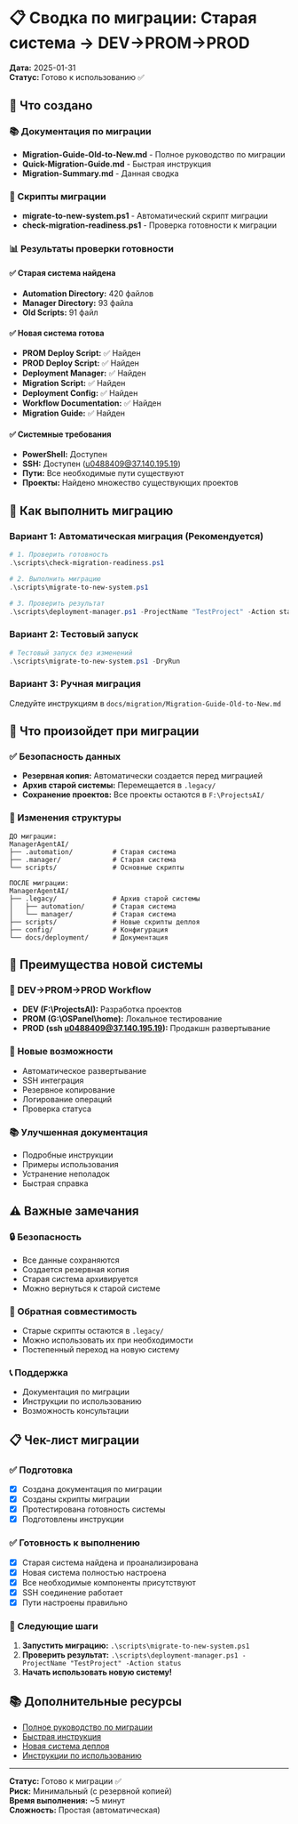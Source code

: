 # 📋 Сводка по миграции: Старая система → DEV->PROM->PROD

**Дата:** 2025-01-31  
**Статус:** Готово к использованию ✅

## 🎯 Что создано

### 📚 Документация по миграции
- **Migration-Guide-Old-to-New.md** - Полное руководство по миграции
- **Quick-Migration-Guide.md** - Быстрая инструкция
- **Migration-Summary.md** - Данная сводка

### 🔧 Скрипты миграции
- **migrate-to-new-system.ps1** - Автоматический скрипт миграции
- **check-migration-readiness.ps1** - Проверка готовности к миграции

### 📊 Результаты проверки готовности

#### ✅ Старая система найдена
- **Automation Directory:** 420 файлов
- **Manager Directory:** 93 файла  
- **Old Scripts:** 91 файл

#### ✅ Новая система готова
- **PROM Deploy Script:** ✅ Найден
- **PROD Deploy Script:** ✅ Найден
- **Deployment Manager:** ✅ Найден
- **Migration Script:** ✅ Найден
- **Deployment Config:** ✅ Найден
- **Workflow Documentation:** ✅ Найден
- **Migration Guide:** ✅ Найден

#### ✅ Системные требования
- **PowerShell:** Доступен
- **SSH:** Доступен (u0488409@37.140.195.19)
- **Пути:** Все необходимые пути существуют
- **Проекты:** Найдено множество существующих проектов

## 🚀 Как выполнить миграцию

### Вариант 1: Автоматическая миграция (Рекомендуется)
```powershell
# 1. Проверить готовность
.\scripts\check-migration-readiness.ps1

# 2. Выполнить миграцию
.\scripts\migrate-to-new-system.ps1

# 3. Проверить результат
.\scripts\deployment-manager.ps1 -ProjectName "TestProject" -Action status
```

### Вариант 2: Тестовый запуск
```powershell
# Тестовый запуск без изменений
.\scripts\migrate-to-new-system.ps1 -DryRun
```

### Вариант 3: Ручная миграция
Следуйте инструкциям в `docs/migration/Migration-Guide-Old-to-New.md`

## 📁 Что произойдет при миграции

### ✅ Безопасность данных
- **Резервная копия:** Автоматически создается перед миграцией
- **Архив старой системы:** Перемещается в `.legacy/`
- **Сохранение проектов:** Все проекты остаются в `F:\ProjectsAI/`

### 🔄 Изменения структуры
```
ДО миграции:
ManagerAgentAI/
├── .automation/          # Старая система
├── .manager/             # Старая система
└── scripts/              # Основные скрипты

ПОСЛЕ миграции:
ManagerAgentAI/
├── .legacy/              # Архив старой системы
│   ├── automation/       # Старая система
│   └── manager/          # Старая система
├── scripts/              # Новые скрипты деплоя
├── config/               # Конфигурация
└── docs/deployment/      # Документация
```

## 🎉 Преимущества новой системы

### 🚀 DEV->PROM->PROD Workflow
- **DEV (F:\ProjectsAI):** Разработка проектов
- **PROM (G:\OSPanel\home):** Локальное тестирование
- **PROD (ssh u0488409@37.140.195.19):** Продакшн развертывание

### 🔧 Новые возможности
- Автоматическое развертывание
- SSH интеграция
- Резервное копирование
- Логирование операций
- Проверка статуса

### 📚 Улучшенная документация
- Подробные инструкции
- Примеры использования
- Устранение неполадок
- Быстрая справка

## ⚠️ Важные замечания

### 🔒 Безопасность
- Все данные сохраняются
- Создается резервная копия
- Старая система архивируется
- Можно вернуться к старой системе

### 🔄 Обратная совместимость
- Старые скрипты остаются в `.legacy/`
- Можно использовать их при необходимости
- Постепенный переход на новую систему

### 📞 Поддержка
- Документация по миграции
- Инструкции по использованию
- Возможность консультации

## 📋 Чек-лист миграции

### ✅ Подготовка
- [x] Создана документация по миграции
- [x] Созданы скрипты миграции
- [x] Протестирована готовность системы
- [x] Подготовлены инструкции

### ✅ Готовность к выполнению
- [x] Старая система найдена и проанализирована
- [x] Новая система полностью настроена
- [x] Все необходимые компоненты присутствуют
- [x] SSH соединение работает
- [x] Пути настроены правильно

### 🚀 Следующие шаги
1. **Запустить миграцию:** `.\scripts\migrate-to-new-system.ps1`
2. **Проверить результат:** `.\scripts\deployment-manager.ps1 -ProjectName "TestProject" -Action status`
3. **Начать использовать новую систему!**

## 📚 Дополнительные ресурсы

- [Полное руководство по миграции](Migration-Guide-Old-to-New.md)
- [Быстрая инструкция](Quick-Migration-Guide.md)
- [Новая система деплоя](../deployment/DEV-PROM-PROD-Workflow.md)
- [Инструкции по использованию](../deployment/Deployment-Instructions.md)

---

**Статус:** Готово к миграции ✅  
**Риск:** Минимальный (с резервной копией)  
**Время выполнения:** ~5 минут  
**Сложность:** Простая (автоматическая)
